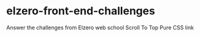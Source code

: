 # elzero-front-end-challenges
Answer the challenges from Elzero web school 
Scroll To Top Pure CSS link 
